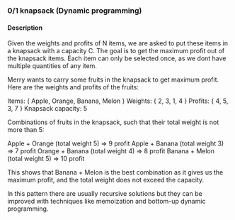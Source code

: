 ### 0/1 knapsack (Dynamic programming)

#### Description
Given the weights and profits of N items, we are asked to put these items in a knapsack with a capacity C.
The goal is to get the maximum profit out of the knapsack items. Each item can only be selected once, as we dont have multiple quantities of any item.

Merry wants to carry some fruits in the knapsack to get maximum profit. Here are the weights and profits of the fruits:

Items: { Apple, Orange, Banana, Melon }
Weights: { 2, 3, 1, 4 }
Profits: { 4, 5, 3, 7 }
Knapsack capacity: 5

Combinations of fruits in the knapsack, such that their total weight is not more than 5:

Apple + Orange (total weight 5) => 9 profit
Apple + Banana (total weight 3) => 7 profit
Orange + Banana (total weight 4) => 8 profit
Banana + Melon (total weight 5) => 10 profit

This shows that Banana + Melon is the best combination as it gives us the maximum profit, and the total weight does not exceed the capacity.



In this pattern there are usually recursive solutions but they can be improved with
techniques like memoization and bottom-up dynamic programming.

